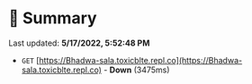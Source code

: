 # 📖 Summary
Last updated: **5/17/2022, 5:52:48 PM**

- `GET` [https://Bhadwa-sala.toxicblte.repl.co](https://Bhadwa-sala.toxicblte.repl.co) - **Down** (3475ms)
